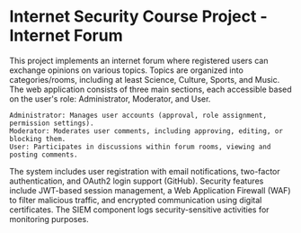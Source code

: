 # Internet Security Course Project - Internet Forum

This project implements an internet forum where registered users can exchange opinions on various topics. Topics are organized into categories/rooms, including at least Science, Culture, Sports, and Music. The web application consists of three main sections, each accessible based on the user's role: Administrator, Moderator, and User.

    Administrator: Manages user accounts (approval, role assignment, permission settings).
    Moderator: Moderates user comments, including approving, editing, or blocking them.
    User: Participates in discussions within forum rooms, viewing and posting comments.

The system includes user registration with email notifications, two-factor authentication, and OAuth2 login support (GitHub). Security features include JWT-based session management, a Web Application Firewall (WAF) to filter malicious traffic, and encrypted communication using digital certificates. The SIEM component logs security-sensitive activities for monitoring purposes.


